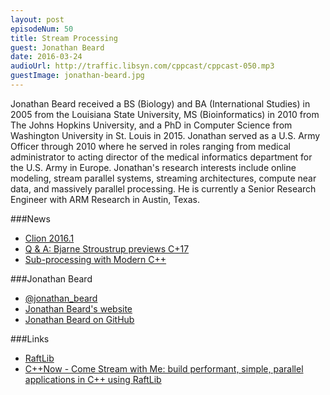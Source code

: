```yaml
---
layout: post
episodeNum: 50
title: Stream Processing
guest: Jonathan Beard
date: 2016-03-24
audioUrl: http://traffic.libsyn.com/cppcast/cppcast-050.mp3
guestImage: jonathan-beard.jpg
---
```


Jonathan Beard received a BS (Biology) and BA (International Studies) in 2005 from the Louisiana State University, MS (Bioinformatics) in 2010 from The Johns Hopkins University, and a PhD in Computer Science from Washington University in St. Louis in 2015. Jonathan served as a U.S. Army Officer through 2010 where he served in roles ranging from medical administrator to acting director of the medical informatics department for the U.S. Army in Europe. Jonathan's research interests include online modeling, stream parallel systems, streaming architectures, compute near data, and massively parallel processing. He is currently a Senior Research Engineer with ARM Research in Austin, Texas.

###News

 - [Clion 2016.1](http://blog.jetbrains.com/clion/2016/03/clion-2016-1-released-better-language-support-and-new-dev-tools/#more-1960)
 - [Q & A: Bjarne Stroustrup previews C+17](http://www.infoworld.com/article/3044727/application-development/qa-bjarne-stroustrup-previews-c-17.html)
 - [Sub-processing with Modern C++](http://templated-thoughts.blogspot.com/2016/03/sub-processing-with-modern-c.html)
 
###Jonathan Beard

 - [@jonathan_beard](https://twitter.com/jonathan_beard)
 - [Jonathan Beard's website](http://www.jonathanbeard.io/)
 - [Jonathan Beard on GitHub](https://github.com/jonathan-beard)

###Links

 - [RaftLib](http://www.raftlib.io/)
 - [C++Now - Come Stream with Me: build performant, simple, parallel applications in C++ using RaftLib](https://cppnow2016.sched.org/event/6Sg8/come-stream-with-me-build-performant-simple-parallel-applications-in-c-using-raftlib)
